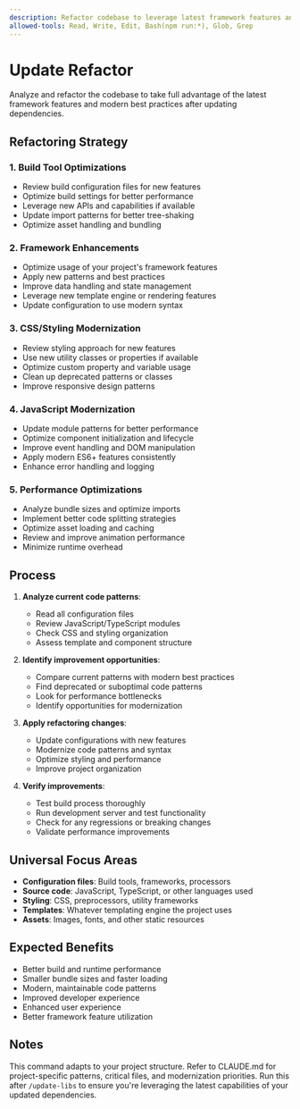 ```yaml
---
description: Refactor codebase to leverage latest framework features and best practices
allowed-tools: Read, Write, Edit, Bash(npm run:*), Glob, Grep
---
```


# Update Refactor

Analyze and refactor the codebase to take full advantage of the latest framework features and modern best practices after updating dependencies.

## Refactoring Strategy

### 1. Build Tool Optimizations
- Review build configuration files for new features
- Optimize build settings for better performance
- Leverage new APIs and capabilities if available
- Update import patterns for better tree-shaking
- Optimize asset handling and bundling

### 2. Framework Enhancements
- Optimize usage of your project's framework features
- Apply new patterns and best practices
- Improve data handling and state management
- Leverage new template engine or rendering features
- Update configuration to use modern syntax

### 3. CSS/Styling Modernization
- Review styling approach for new features
- Use new utility classes or properties if available
- Optimize custom property and variable usage
- Clean up deprecated patterns or classes
- Improve responsive design patterns

### 4. JavaScript Modernization
- Update module patterns for better performance
- Optimize component initialization and lifecycle
- Improve event handling and DOM manipulation
- Apply modern ES6+ features consistently
- Enhance error handling and logging

### 5. Performance Optimizations
- Analyze bundle sizes and optimize imports
- Implement better code splitting strategies
- Optimize asset loading and caching
- Review and improve animation performance
- Minimize runtime overhead

## Process

1. **Analyze current code patterns**:
   - Read all configuration files
   - Review JavaScript/TypeScript modules
   - Check CSS and styling organization
   - Assess template and component structure

2. **Identify improvement opportunities**:
   - Compare current patterns with modern best practices
   - Find deprecated or suboptimal code patterns
   - Look for performance bottlenecks
   - Identify opportunities for modernization

3. **Apply refactoring changes**:
   - Update configurations with new features
   - Modernize code patterns and syntax
   - Optimize styling and performance
   - Improve project organization

4. **Verify improvements**:
   - Test build process thoroughly
   - Run development server and test functionality
   - Check for any regressions or breaking changes
   - Validate performance improvements

## Universal Focus Areas

- **Configuration files**: Build tools, frameworks, processors
- **Source code**: JavaScript, TypeScript, or other languages used
- **Styling**: CSS, preprocessors, utility frameworks
- **Templates**: Whatever templating engine the project uses
- **Assets**: Images, fonts, and other static resources

## Expected Benefits

- Better build and runtime performance
- Smaller bundle sizes and faster loading
- Modern, maintainable code patterns
- Improved developer experience
- Enhanced user experience
- Better framework feature utilization

## Notes

This command adapts to your project structure. Refer to CLAUDE.md for project-specific patterns, critical files, and modernization priorities. Run this after `/update-libs` to ensure you're leveraging the latest capabilities of your updated dependencies.